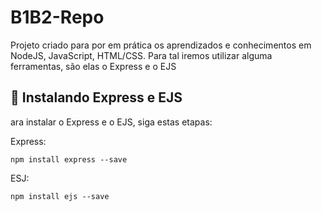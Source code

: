 # B1B2-Repo
Projeto criado para por em prática os aprendizados e conhecimentos em NodeJS, JavaScript, HTML/CSS.
Para tal iremos utilizar alguma ferramentas, são elas o Express e o EJS

## 🚀 Instalando Express e EJS

ara instalar o Express e o EJS, siga estas etapas:

Express:
```
npm install express --save
```

ESJ:
```
npm install ejs --save
```